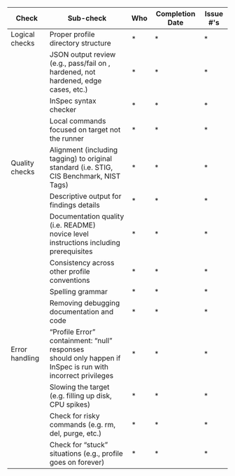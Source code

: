 | Check          | Sub-check                                                                         | Who | Completion Date | Issue #'s |
|----------------|-----------------------------------------------------------------------------------|-----|-----------------|-----------|
|Logical checks| Proper profile directory structure							|*|*|*|
||JSON output review (e.g., pass/fail on ,<br>hardened, not hardened, edge cases, etc.)|*|*|*|
||InSpec syntax checker|*|*|*|
||Local commands focused on target not the runner|*|*|*|
|Quality checks|Alignment (including tagging) to original<br> standard (i.e. STIG, CIS Benchmark, NIST Tags)|*|*|*|
||Descriptive output for findings details|*|*|*|
||Documentation quality (i.e. README)<br> novice level instructions including prerequisites|*|*|*|
||Consistency across other profile conventions |*|*|*|
||Spelling grammar|*|*|*|
||Removing debugging documentation and code|*|*|*|
| Error handling |“Profile Error” containment: “null” responses <br>should only happen if InSpec is run with incorrect privileges|*|*|*|
||Slowing the target (e.g. filling up disk, CPU spikes)|*|*|*|
||Check for risky commands (e.g. rm, del, purge, etc.)|*|*|*|
||Check for “stuck” situations (e.g., profile goes on forever)|*|*|*|

